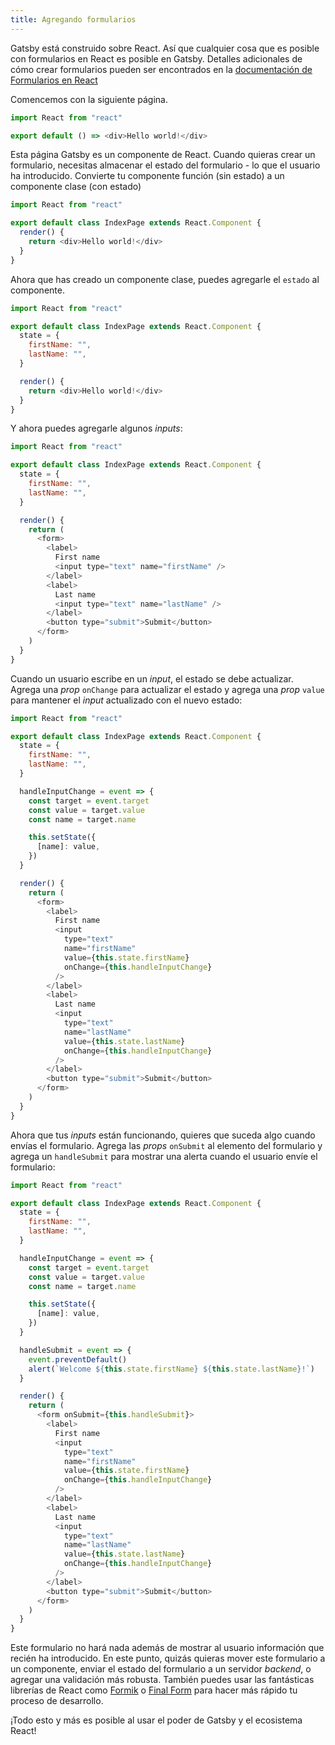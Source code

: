 ```yaml
---
title: Agregando formularios
---
```


Gatsby está construido sobre React. Así que cualquier cosa que es posible con formularios en React es posible en Gatsby. Detalles adicionales de cómo crear formularios pueden ser encontrados en la [documentación de Formularios en React](https://es.reactjs.org/docs/forms.html)

Comencemos con la siguiente página.

```jsx:title=src/pages/index.js
import React from "react"

export default () => <div>Hello world!</div>
```

Esta página Gatsby es un componente de React. Cuando quieras crear un formulario, necesitas almacenar el estado del formulario - lo que el usuario ha introducido. Convierte tu componente función (sin estado) a un componente clase (con estado)

```jsx:title=src/pages/index.js
import React from "react"

export default class IndexPage extends React.Component {
  render() {
    return <div>Hello world!</div>
  }
}
```

Ahora que has creado un componente clase, puedes agregarle el `estado` al componente.

```jsx:title=src/pages/index.js
import React from "react"

export default class IndexPage extends React.Component {
  state = {
    firstName: "",
    lastName: "",
  }

  render() {
    return <div>Hello world!</div>
  }
}
```

Y ahora puedes agregarle algunos _inputs_:

```jsx:title=src/pages/index.js
import React from "react"

export default class IndexPage extends React.Component {
  state = {
    firstName: "",
    lastName: "",
  }

  render() {
    return (
      <form>
        <label>
          First name
          <input type="text" name="firstName" />
        </label>
        <label>
          Last name
          <input type="text" name="lastName" />
        </label>
        <button type="submit">Submit</button>
      </form>
    )
  }
}
```

Cuando un usuario escribe en un _input_, el estado se debe actualizar. Agrega una _prop_ `onChange` para actualizar el estado y agrega una _prop_ `value` para mantener el _input_ actualizado con el nuevo estado:

```jsx:title=src/pages/index.js
import React from "react"

export default class IndexPage extends React.Component {
  state = {
    firstName: "",
    lastName: "",
  }

  handleInputChange = event => {
    const target = event.target
    const value = target.value
    const name = target.name

    this.setState({
      [name]: value,
    })
  }

  render() {
    return (
      <form>
        <label>
          First name
          <input
            type="text"
            name="firstName"
            value={this.state.firstName}
            onChange={this.handleInputChange}
          />
        </label>
        <label>
          Last name
          <input
            type="text"
            name="lastName"
            value={this.state.lastName}
            onChange={this.handleInputChange}
          />
        </label>
        <button type="submit">Submit</button>
      </form>
    )
  }
}
```

Ahora que tus _inputs_ están funcionando, quieres que suceda algo cuando envías el formulario. Agrega las _props_ `onSubmit` al elemento del formulario y agrega un `handleSubmit` para mostrar una alerta cuando el usuario envíe el formulario:

```jsx:title=src/pages/index.js
import React from "react"

export default class IndexPage extends React.Component {
  state = {
    firstName: "",
    lastName: "",
  }

  handleInputChange = event => {
    const target = event.target
    const value = target.value
    const name = target.name

    this.setState({
      [name]: value,
    })
  }

  handleSubmit = event => {
    event.preventDefault()
    alert(`Welcome ${this.state.firstName} ${this.state.lastName}!`)
  }

  render() {
    return (
      <form onSubmit={this.handleSubmit}>
        <label>
          First name
          <input
            type="text"
            name="firstName"
            value={this.state.firstName}
            onChange={this.handleInputChange}
          />
        </label>
        <label>
          Last name
          <input
            type="text"
            name="lastName"
            value={this.state.lastName}
            onChange={this.handleInputChange}
          />
        </label>
        <button type="submit">Submit</button>
      </form>
    )
  }
}
```

Este formulario no hará nada además de mostrar al usuario información que recién ha introducido. En este punto, quizás quieras mover este formulario a un componente, enviar el estado del formulario a un servidor _backend_, o agregar una validación más robusta. También puedes usar las fantásticas librerías de React como [Formik](https://github.com/jaredpalmer/formik) o [Final Form](https://github.com/final-form/react-final-form) para hacer más rápido tu proceso de desarrollo.

¡Todo esto y más es posible al usar el poder de Gatsby y el ecosistema React!